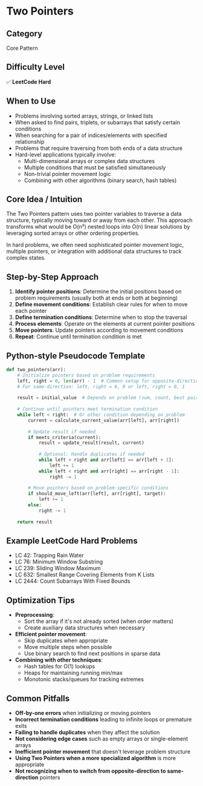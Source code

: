 # Two Pointers

## Category
Core Pattern

## Difficulty Level
✅ **LeetCode Hard**

## When to Use
- Problems involving sorted arrays, strings, or linked lists
- When asked to find pairs, triplets, or subarrays that satisfy certain conditions
- When searching for a pair of indices/elements with specified relationship
- Problems that require traversing from both ends of a data structure
- Hard-level applications typically involve:
  - Multi-dimensional arrays or complex data structures
  - Multiple conditions that must be satisfied simultaneously
  - Non-trivial pointer movement logic
  - Combining with other algorithms (binary search, hash tables)

## Core Idea / Intuition
The Two Pointers pattern uses two pointer variables to traverse a data structure, typically moving toward or away from each other. This approach transforms what would be O(n²) nested loops into O(n) linear solutions by leveraging sorted arrays or other ordering properties.

In hard problems, we often need sophisticated pointer movement logic, multiple pointers, or integration with additional data structures to track complex states.

## Step-by-Step Approach
1. **Identify pointer positions**: Determine the initial positions based on problem requirements (usually both at ends or both at beginning)
2. **Define movement conditions**: Establish clear rules for when to move each pointer
3. **Define termination conditions**: Determine when to stop the traversal
4. **Process elements**: Operate on the elements at current pointer positions
5. **Move pointers**: Update pointers according to movement conditions
6. **Repeat**: Continue until termination condition is met

## Python-style Pseudocode Template
```python
def two_pointers(arr):
    # Initialize pointers based on problem requirements
    left, right = 0, len(arr) - 1  # Common setup for opposite-direction pointers
    # For same-direction: left, right = 0, 0 or left, right = 0, 1
    
    result = initial_value  # Depends on problem (sum, count, best pair, etc.)
    
    # Continue until pointers meet termination condition
    while left < right:  # Or other condition depending on problem
        current = calculate_current_value(arr[left], arr[right])
        
        # Update result if needed
        if meets_criteria(current):
            result = update_result(result, current)
            
            # Optional: Handle duplicates if needed
            while left < right and arr[left] == arr[left + 1]:
                left += 1
            while left < right and arr[right] == arr[right - 1]:
                right -= 1
        
        # Move pointers based on problem-specific conditions
        if should_move_left(arr[left], arr[right], target):
            left += 1
        else:
            right -= 1
    
    return result
```

## Example LeetCode Hard Problems
- LC 42: Trapping Rain Water
- LC 76: Minimum Window Substring
- LC 239: Sliding Window Maximum
- LC 632: Smallest Range Covering Elements from K Lists
- LC 2444: Count Subarrays With Fixed Bounds

## Optimization Tips
- **Preprocessing**:
  - Sort the array if it's not already sorted (when order matters)
  - Create auxiliary data structures when necessary
- **Efficient pointer movement**:
  - Skip duplicates when appropriate
  - Move multiple steps when possible
  - Use binary search to find next positions in sparse data
- **Combining with other techniques**:
  - Hash tables for O(1) lookups
  - Heaps for maintaining running min/max
  - Monotonic stacks/queues for tracking extremes

## Common Pitfalls
- **Off-by-one errors** when initializing or moving pointers
- **Incorrect termination conditions** leading to infinite loops or premature exits
- **Failing to handle duplicates** when they affect the solution
- **Not considering edge cases** such as empty arrays or single-element arrays
- **Inefficient pointer movement** that doesn't leverage problem structure
- **Using Two Pointers when a more specialized algorithm** is more appropriate
- **Not recognizing when to switch from opposite-direction to same-direction** pointers
